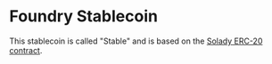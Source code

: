 # Foundry Stablecoin

This stablecoin is called "Stable" and is based on the [Solady ERC-20 contract](https://github.com/Vectorized/solady/blob/main/src/tokens/ERC20.sol).
